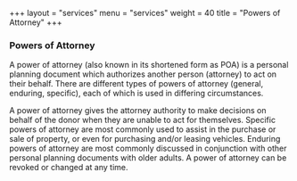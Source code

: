 +++
layout = "services"
menu = "services"
weight = 40
title = "Powers of Attorney"
+++

### Powers of Attorney

A power of attorney (also known in its shortened form as POA) is a personal planning document which
authorizes another person (attorney) to act on their behalf. There are different types of powers of
attorney (general, enduring, specific), each of which is used in differing circumstances.

A power of attorney gives the attorney authority to make decisions on behalf of the donor when they are
unable to act for themselves. Specific powers of attorney are most commonly used to assist in the
purchase or sale of property, or even for purchasing and/or leasing vehicles. Enduring powers of
attorney are most commonly discussed in conjunction with other personal planning documents with older
adults. A power of attorney can be revoked or changed at any time.
